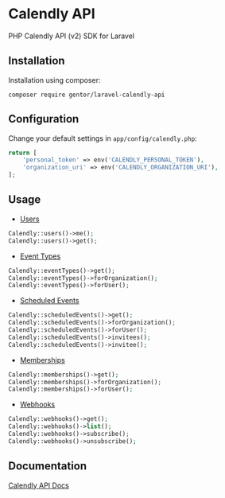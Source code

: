 Calendly API
==========

PHP Calendly API (v2) SDK for Laravel

Installation
------------

Installation using composer:

```
composer require gentor/laravel-calendly-api
```

Configuration
-------------

Change your default settings in `app/config/calendly.php`:

```php
return [
    'personal_token' => env('CALENDLY_PERSONAL_TOKEN'),
    'organization_uri' => env('CALENDLY_ORGANIZATION_URI'),
];
```

Usage
-----

* [Users](https://developer.calendly.com/api-docs/b3A6Mzk2-get-user)

```php
Calendly::users()->me();
Calendly::users()->get();
```

* [Event Types](https://developer.calendly.com/api-docs/b3A6NTkxNDEz-list-user-s-event-types)

```php
Calendly::eventTypes()->get();
Calendly::eventTypes()->forOrganization();
Calendly::eventTypes()->forUser();
```

* [Scheduled Events](https://developer.calendly.com/api-docs/b3A6NTkxNDEy-list-events)

```php
Calendly::scheduledEvents()->get();
Calendly::scheduledEvents()->forOrganization();
Calendly::scheduledEvents()->forUser();
Calendly::scheduledEvents()->invitees();
Calendly::scheduledEvents()->invitee();
```

* [Memberships](https://developer.calendly.com/api-docs/b3A6NTkxNDI0-list-organization-memberships)

```php
Calendly::memberships()->get();
Calendly::memberships()->forOrganization();
Calendly::memberships()->forUser();
```

* [Webhooks](https://developer.calendly.com/api-docs/b3A6NTkxNDI2-list-webhook-subscriptions)

```php
Calendly::webhooks()->get();
Calendly::webhooks()->list();
Calendly::webhooks()->subscribe();
Calendly::webhooks()->unsubscribe();
```

Documentation
-------------

[Calendly API Docs](https://developer.calendly.com/api-docs)
